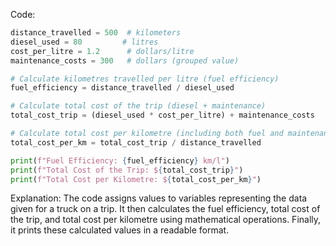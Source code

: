  Code:
   ```python
   distance_travelled = 500  # kilometers
   diesel_used = 80         # litres
   cost_per_litre = 1.2      # dollars/litre
   maintenance_costs = 300   # dollars (grouped value)

   # Calculate kilometres travelled per litre (fuel efficiency)
   fuel_efficiency = distance_travelled / diesel_used

   # Calculate total cost of the trip (diesel + maintenance)
   total_cost_trip = (diesel_used * cost_per_litre) + maintenance_costs

   # Calculate total cost per kilometre (including both fuel and maintenance costs)
   total_cost_per_km = total_cost_trip / distance_travelled

   print(f"Fuel Efficiency: {fuel_efficiency} km/l")
   print(f"Total Cost of the Trip: ${total_cost_trip}")
   print(f"Total Cost per Kilometre: ${total_cost_per_km}")
   ```

   Explanation: The code assigns values to variables representing the data given for a truck on a trip. It then calculates the fuel efficiency, total cost of the trip, and total cost per kilometre using mathematical operations. Finally, it prints these calculated values in a readable format.